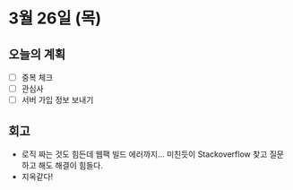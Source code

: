 # 3월 26일 \(목\)

## 오늘의 계획

* [ ] 중복 체크
* [ ] 관심사
* [ ] 서버 가입 정보 보내기

## 회고

* 로직 짜는 것도 힘든데 웹팩 빌드 에러까지... 미친듯이 Stackoverflow 찾고 질문하고 해도 해결이 힘들다.
* 지옥같다!


